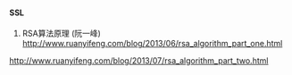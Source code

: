#### SSL

1. RSA算法原理 (阮一峰)
http://www.ruanyifeng.com/blog/2013/06/rsa_algorithm_part_one.html

http://www.ruanyifeng.com/blog/2013/07/rsa_algorithm_part_two.html
